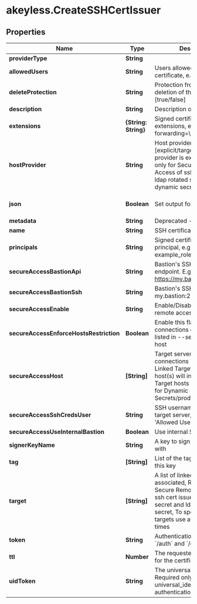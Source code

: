# akeyless.CreateSSHCertIssuer

## Properties

Name | Type | Description | Notes
------------ | ------------- | ------------- | -------------
**providerType** | **String** |  | [optional] 
**allowedUsers** | **String** | Users allowed to fetch the certificate, e.g root,ubuntu | 
**deleteProtection** | **String** | Protection from accidental deletion of this object [true/false] | [optional] 
**description** | **String** | Description of the object | [optional] 
**extensions** | **{String: String}** | Signed certificates with extensions, e.g permit-port-forwarding&#x3D;\\\&quot;\\\&quot; | [optional] 
**hostProvider** | **String** | Host provider type [explicit/target], Default Host provider is explicit, Relevant only for Secure Remote Access of ssh cert issuer, ldap rotated secret and ldap dynamic secret | [optional] 
**json** | **Boolean** | Set output format to JSON | [optional] [default to false]
**metadata** | **String** | Deprecated - use description | [optional] 
**name** | **String** | SSH certificate issuer name | 
**principals** | **String** | Signed certificates with principal, e.g example_role1,example_role2 | [optional] 
**secureAccessBastionApi** | **String** | Bastion&#39;s SSH control API endpoint. E.g. https://my.bastion:9900 | [optional] 
**secureAccessBastionSsh** | **String** | Bastion&#39;s SSH server. E.g. my.bastion:22 | [optional] 
**secureAccessEnable** | **String** | Enable/Disable secure remote access [true/false] | [optional] 
**secureAccessEnforceHostsRestriction** | **Boolean** | Enable this flag to enforce connections only to the hosts listed in --secure-access-host | [optional] 
**secureAccessHost** | **[String]** | Target servers for connections (In case of Linked Target association, host(s) will inherit Linked Target hosts - Relevant only for Dynamic Secrets/producers) | [optional] 
**secureAccessSshCredsUser** | **String** | SSH username to connect to target server, must be in &#39;Allowed Users&#39; list | [optional] 
**secureAccessUseInternalBastion** | **Boolean** | Use internal SSH Bastion | [optional] 
**signerKeyName** | **String** | A key to sign the certificate with | 
**tag** | **[String]** | List of the tags attached to this key | [optional] 
**target** | **[String]** | A list of linked targets to be associated, Relevant only for Secure Remote Access for ssh cert issuer, ldap rotated secret and ldap dynamic secret, To specify multiple targets use argument multiple times | [optional] 
**token** | **String** | Authentication token (see &#x60;/auth&#x60; and &#x60;/configure&#x60;) | [optional] 
**ttl** | **Number** | The requested Time To Live for the certificate, in seconds | 
**uidToken** | **String** | The universal identity token, Required only for universal_identity authentication | [optional] 


